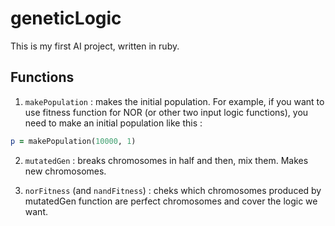 # geneticLogic 

This is my first AI project, written in ruby. 

## Functions 

1. ```makePopulation``` : makes the initial population. For example, if you want to use fitness function for NOR (or other two input logic functions), you need to make an initial population like this :

```ruby 
p = makePopulation(10000, 1)
``` 

2. ```mutatedGen``` : breaks chromosomes in half and then, mix them. Makes new chromosomes. 

3. ```norFitness``` (and ```nandFitness```) : cheks which chromosomes produced by mutatedGen function are perfect chromosomes and cover the logic we want. 

